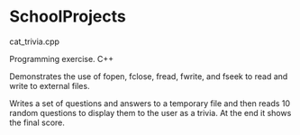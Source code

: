 # SchoolProjects

cat_trivia.cpp

Programming exercise. C++

Demonstrates the use of fopen, fclose, fread, fwrite, and fseek to read and
write to external files.

Writes a set of questions and answers to a temporary file and then reads 10
random questions to display them to the user as a trivia. At the end it
shows the final score.
